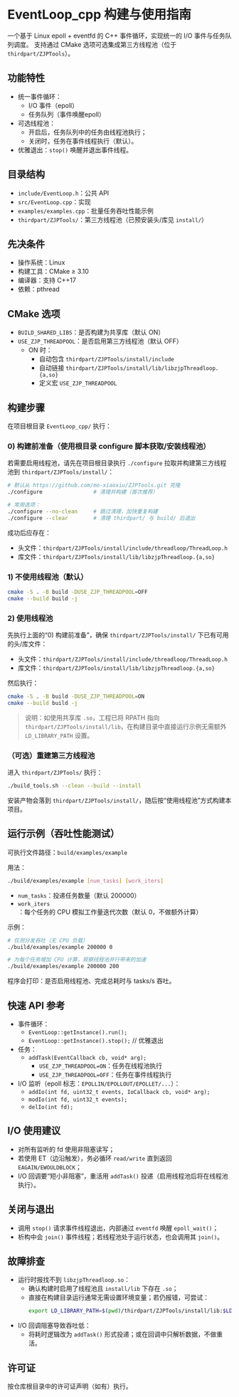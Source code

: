 # EventLoop_cpp 构建与使用指南

一个基于 Linux epoll + eventfd 的 C++ 事件循环，实现统一的 I/O 事件与任务队列调度。
支持通过 CMake 选项可选集成第三方线程池（位于 `thirdpart/ZJPTools`）。

## 功能特性

- 统一事件循环：
  - I/O 事件（epoll）
  - 任务队列（事件唤醒epoll）
- 可选线程池：
  - 开启后，任务队列中的任务由线程池执行；
  - 关闭时，任务在事件线程执行（默认）。
- 优雅退出：`stop()` 唤醒并退出事件线程。

## 目录结构

- `include/EventLoop.h`：公共 API
- `src/EventLoop.cpp`：实现
- `examples/examples.cpp`：批量任务吞吐性能示例
- `thirdpart/ZJPTools/`：第三方线程池（已预安装头/库见 `install/`）

## 先决条件

- 操作系统：Linux
- 构建工具：CMake ≥ 3.10
- 编译器：支持 C++17
- 依赖：pthread

## CMake 选项

- `BUILD_SHARED_LIBS`：是否构建为共享库（默认 ON）
- `USE_ZJP_THREADPOOL`：是否启用第三方线程池（默认 OFF）
  - ON 时：
    - 自动包含 `thirdpart/ZJPTools/install/include`
    - 自动链接 `thirdpart/ZJPTools/install/lib/libzjpThreadloop.{a,so}`
    - 定义宏 `USE_ZJP_THREADPOOL`

## 构建步骤

在项目根目录 `EventLoop_cpp/` 执行：

### 0) 构建前准备（使用根目录 configure 脚本获取/安装线程池）
若需要启用线程池，请先在项目根目录执行 `./configure` 拉取并构建第三方线程池到 `thirdpart/ZJPTools/install/`：

```bash
# 默认从 https://github.com/mo-xiaoxiu/ZJPTools.git 克隆
./configure                # 清理并构建（首次推荐）

# 常用选项：
./configure --no-clean     # 跳过清理，加快重复构建
./configure --clear        # 清理 thirdpart/ 与 build/ 后退出
```

成功后应存在：
- 头文件：`thirdpart/ZJPTools/install/include/threadloop/ThreadLoop.h`
- 库文件：`thirdpart/ZJPTools/install/lib/libzjpThreadloop.{a,so}`

### 1) 不使用线程池（默认）
```bash
cmake -S . -B build -DUSE_ZJP_THREADPOOL=OFF
cmake --build build -j
```

### 2) 使用线程池
先执行上面的“0) 构建前准备”，确保 `thirdpart/ZJPTools/install/` 下已有可用的头/库文件：
- 头文件：`thirdpart/ZJPTools/install/include/threadloop/ThreadLoop.h`
- 库文件：`thirdpart/ZJPTools/install/lib/libzjpThreadloop.{a,so}`

然后执行：
```bash
cmake -S . -B build -DUSE_ZJP_THREADPOOL=ON
cmake --build build -j
```
> 说明：如使用共享库 `.so`，工程已将 RPATH 指向 `thirdpart/ZJPTools/install/lib`，在构建目录中直接运行示例无需额外 `LD_LIBRARY_PATH` 设置。

### （可选）重建第三方线程池
进入 `thirdpart/ZJPTools/` 执行：
```bash
./build_tools.sh --clean --build --install
```
安装产物会落到 `thirdpart/ZJPTools/install/`，随后按“使用线程池”方式构建本项目。

## 运行示例（吞吐性能测试）

可执行文件路径：`build/examples/example`

用法：
```bash
./build/examples/example [num_tasks] [work_iters]
```
- `num_tasks`：投递任务数量（默认 200000）
- `work_iters`：每个任务的 CPU 模拟工作量迭代次数（默认 0，不做额外计算）

示例：
```bash
# 仅测分发吞吐（无 CPU 负载）
./build/examples/example 200000 0

# 为每个任务增加 CPU 计算，观察线程池并行带来的加速
./build/examples/example 200000 200
```
程序会打印：是否启用线程池、完成总耗时与 tasks/s 吞吐。

## 快速 API 参考

- 事件循环：
  - `EventLoop::getInstance().run();`
  - `EventLoop::getInstance().stop();`  // 优雅退出
- 任务：
  - `addTask(EventCallback cb, void* arg);`
    - `USE_ZJP_THREADPOOL=ON`：任务在线程池执行
    - `USE_ZJP_THREADPOOL=OFF`：任务在事件线程执行
- I/O 监听（epoll 标志：`EPOLLIN/EPOLLOUT/EPOLLET/...`）：
  - `addIo(int fd, uint32_t events, IoCallback cb, void* arg);`
  - `modIo(int fd, uint32_t events);`
  - `delIo(int fd);`

## I/O 使用建议

- 对所有监听的 fd 使用非阻塞读写；
- 若使用 ET（边沿触发），务必循环 `read/write` 直到返回 `EAGAIN/EWOULDBLOCK`；
- I/O 回调要“短小非阻塞”，重活用 `addTask()` 投递（启用线程池后将在线程池执行）。

## 关闭与退出

- 调用 `stop()` 请求事件线程退出，内部通过 `eventfd` 唤醒 `epoll_wait()`；
- 析构中会 `join()` 事件线程；若线程池处于运行状态，也会调用其 `join()`。

## 故障排查

- 运行时报找不到 `libzjpThreadloop.so`：
  - 确认构建时启用了线程池且 `install/lib` 下存在 `.so`；
  - 直接在构建目录运行通常无需设置环境变量；若仍报错，可尝试：
    ```bash
    export LD_LIBRARY_PATH=$(pwd)/thirdpart/ZJPTools/install/lib:$LD_LIBRARY_PATH
    ```
- I/O 回调阻塞导致吞吐低：
  - 将耗时逻辑改为 `addTask()` 形式投递；或在回调中只解析数据，不做重活。

## 许可证

按仓库根目录中的许可证声明（如有）执行。
